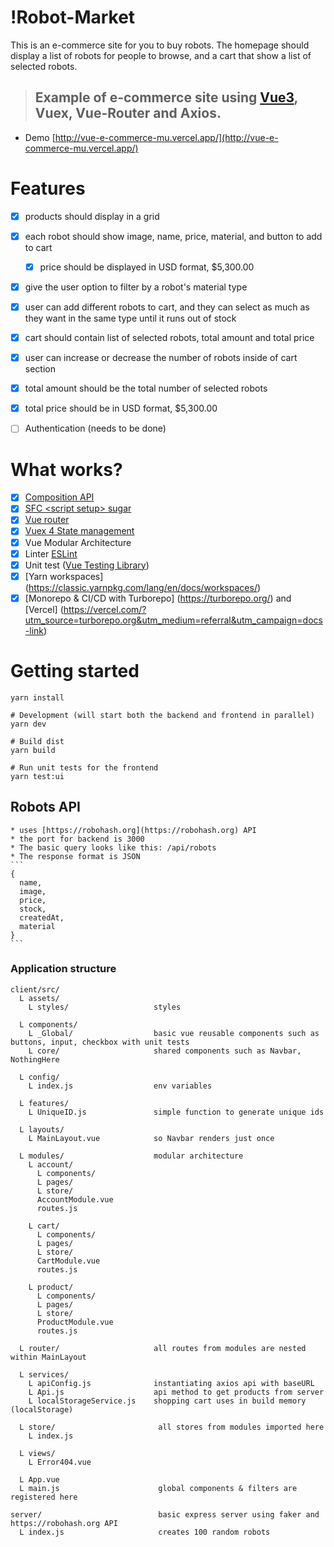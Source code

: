 # !Robot-Market

This is an e-commerce site for you to buy robots. The homepage should display a list of robots for people to browse, and a cart that show a list of selected robots.

> ## Example of e-commerce site using [Vue3](https://v3.vuejs.org/), Vuex, Vue-Router and Axios.

- Demo [http://vue-e-commerce-mu.vercel.app/](http://vue-e-commerce-mu.vercel.app/)

# Features
- [X] products should display in a grid
- [X] each robot should show image, name, price, material, and button to add to cart
  - [X] price should be displayed in USD format, $5,300.00
- [X] give the user option to filter by a robot's material type
- [X] user can add different robots to cart, and they can select as much as they want in the same type until it runs out of stock
- [X] cart should contain list of selected robots, total amount and total price
- [X] user can increase or decrease the number of robots inside of cart section
- [X] total amount should be the total number of selected robots
- [X] total price should be in USD format, $5,300.00
- [ ] Authentication (needs to be done)


# What works?

- [x] [Composition API](https://composition-api.vuejs.org/)
- [x] [SFC \<script setup> sugar](https://v3.vuejs.org/api/sfc-script-setup.html)
- [x] [Vue router](https://next.router.vuejs.org/)
- [x] [Vuex 4 State management](https://vuex.vuejs.org/)
- [x] Vue Modular Architecture
- [x] Linter [ESLint](https://eslint.vuejs.org/)
- [x] Unit test ([Vue Testing Library](https://testing-library.com/docs/vue-testing-library/intro))
- [x] [Yarn workspaces] (https://classic.yarnpkg.com/lang/en/docs/workspaces/)
- [x] [Monorepo & CI/CD with Turborepo] (https://turborepo.org/) and [Vercel] (https://vercel.com/?utm_source=turborepo.org&utm_medium=referral&utm_campaign=docs-link)

# Getting started

```shell script
yarn install

# Development (will start both the backend and frontend in parallel)
yarn dev

# Build dist
yarn build

# Run unit tests for the frontend
yarn test:ui

```

## Robots API
    * uses [https://robohash.org](https://robohash.org) API
    * the port for backend is 3000
    * The basic query looks like this: /api/robots
    * The response format is JSON
    ```
    {
      name,
      image,
      price,
      stock,
      createdAt,
      material
    }
    ```

### Application structure
```shell script
client/src/
  L assets/
    L styles/                   styles

  L components/
    L _Global/                  basic vue reusable components such as buttons, input, checkbox with unit tests
    L core/                     shared components such as Navbar, NothingHere

  L config/
    L index.js                  env variables

  L features/
    L UniqueID.js               simple function to generate unique ids

  L layouts/
    L MainLayout.vue            so Navbar renders just once

  L modules/                    modular architecture
    L account/
      L components/
      L pages/
      L store/
      AccountModule.vue
      routes.js

    L cart/
      L components/
      L pages/
      L store/
      CartModule.vue
      routes.js

    L product/
      L components/
      L pages/
      L store/
      ProductModule.vue
      routes.js

  L router/                     all routes from modules are nested within MainLayout

  L services/
    L apiConfig.js              instantiating axios api with baseURL
    L Api.js                    api method to get products from server
    L localStorageService.js    shopping cart uses in build memory (localStorage)

  L store/                       all stores from modules imported here
    L index.js

  L views/
    L Error404.vue

  L App.vue
  L main.js                      global components & filters are registered here

server/                          basic express server using faker and https://robohash.org API
  L index.js                     creates 100 random robots
```
